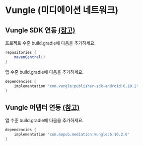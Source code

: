 # **Vungle (미디에이션 네트워크)**

## Vungle SDK 연동 [(참고)](https://support.vungle.com/hc/en-us/articles/360002922871)

프로젝트 수준 build.gradle에 다음을 추가하세요.

~~~groovy
repositories {
    mavenCentral()
}
~~~

앱 수준 build.gradle에 다음을 추가하세요.

~~~groovy
dependencies {
    implementation 'com.vungle:publisher-sdk-android:6.10.2'
}
~~~

## Vungle 어댑터 연동 [(참고)](https://developers.mopub.com/publishers/mediation/networks/vungle/)

앱 수준 build.gradle에 다음을 추가하세요.

~~~groovy
dependencies {
    implementation 'com.mopub.mediation:vungle:6.10.2.0'
}
~~~
